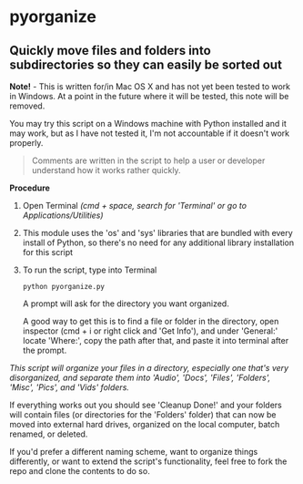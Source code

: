 # pyorganize
## Quickly move files and folders into subdirectories so they can easily be sorted out

**Note!** - This is written for/in Mac OS X and has not yet been tested to work in Windows. At a point in the future where it will be tested, this note will be removed.

You may try this script on a Windows machine with Python installed and it may work, but as I have not tested it, I'm not accountable if it doesn't work properly.

> Comments are written in the script to help a user or developer understand how it works rather quickly.

**Procedure**

1. Open Terminal *(cmd + space, search for 'Terminal' or go to Applications/Utilities)*

2. This module uses the 'os' and 'sys' libraries that are bundled with every install of Python, so there's no need for any additional library installation for this script

3. To run the script, type into Terminal
	
	`python pyorganize.py`

	A prompt will ask for the directory you want organized.

	A good way to get this is to find a file or folder in the directory, open inspector (cmd + i or right click and 'Get Info'), and under 'General:' locate 'Where:', copy the path after that, and paste it into terminal after the prompt.

*This script will organize your files in a directory, especially one that's very disorganized, and separate them into 'Audio', 'Docs', 'Files', 'Folders', 'Misc', 'Pics', and 'Vids' folders.*

If everything works out you should see 'Cleanup Done!' and your folders will contain files (or directories for the 'Folders' folder) that can now be moved into external hard drives, organized on the local computer, batch renamed, or deleted.

If you'd prefer a different naming scheme, want to organize things differently, or want to extend the script's functionality, feel free to fork the repo and clone the contents to do so.